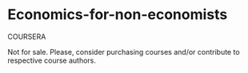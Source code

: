 # Economics-for-non-economists

COURSERA

Not for sale. Please, consider purchasing courses and/or contribute to respective course authors.
